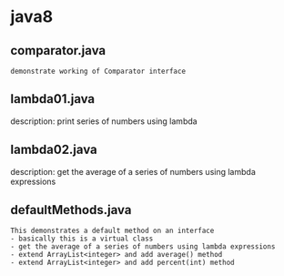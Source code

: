 ﻿# java8

## comparator.java
    demonstrate working of Comparator interface 

## lambda01.java
   description: print series of numbers using lambda
## lambda02.java
   description: get the average of a series of numbers using lambda expressions

## defaultMethods.java
    This demonstrates a default method on an interface 
    - basically this is a virtual class
    - get the average of a series of numbers using lambda expressions
    - extend ArrayList<integer> and add average() method
    - extend ArrayList<integer> and add percent(int) method
